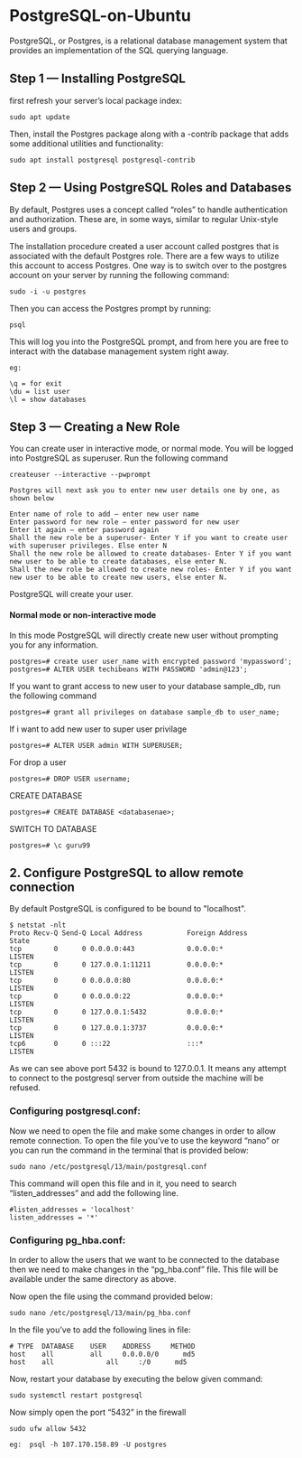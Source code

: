 # PostgreSQL-on-Ubuntu

PostgreSQL, or Postgres, is a relational database management system that provides an implementation of the SQL querying language.

## Step 1 — Installing PostgreSQL

first refresh your server’s local package index:
```
sudo apt update
```
Then, install the Postgres package along with a -contrib package that adds some additional utilities and functionality:
```
sudo apt install postgresql postgresql-contrib
```

## Step 2 — Using PostgreSQL Roles and Databases

By default, Postgres uses a concept called “roles” to handle authentication and authorization. These are, in some ways, similar to regular Unix-style users and groups.

The installation procedure created a user account called postgres that is associated with the default Postgres role. There are a few ways to utilize this account to access Postgres. One way is to switch over to the postgres account on your server by running the following command:

```
sudo -i -u postgres
```
Then you can access the Postgres prompt by running:
```
psql
```
This will log you into the PostgreSQL prompt, and from here you are free to interact with the database management system right away.

```
eg:

\q = for exit
\du = list user
\l = show databases

```
## Step 3 — Creating a New Role

You can create user in interactive mode, or normal mode.
You will be logged into PostgreSQL as superuser. Run the following command
```
createuser --interactive --pwprompt
```
```
Postgres will next ask you to enter new user details one by one, as shown below

Enter name of role to add – enter new user name
Enter password for new role – enter password for new user
Enter it again – enter password again
Shall the new role be a superuser- Enter Y if you want to create user with superuser privileges. Else enter N
Shall the new role be allowed to create databases- Enter Y if you want new user to be able to create databases, else enter N.
Shall the new role be allowed to create new roles- Enter Y if you want new user to be able to create new users, else enter N.
```
PostgreSQL will create your user.

#### Normal mode or non-interactive mode
In this mode PostgreSQL will directly create new user without prompting you for any information.

```
postgres=# create user user_name with encrypted password 'mypassword';
postgres=# ALTER USER techibeans WITH PASSWORD 'admin@123';
```
If you want to grant access to new user to your database sample_db, run the following command
```
postgres=# grant all privileges on database sample_db to user_name;
```
If i want to add new user to super user privilage
```
postgres=# ALTER USER admin WITH SUPERUSER;
```
For drop a user

```
postgres=# DROP USER username;
```
CREATE DATABASE
```
postgres=# CREATE DATABASE <databasenae>;
```
SWITCH TO DATABASE
```
postgres=# \c guru99
```

## 2. Configure PostgreSQL to allow remote connection

By default PostgreSQL is configured to be bound to "localhost".

```
$ netstat -nlt
Proto Recv-Q Send-Q Local Address           Foreign Address         State
tcp        0      0 0.0.0.0:443             0.0.0.0:*               LISTEN
tcp        0      0 127.0.0.1:11211         0.0.0.0:*               LISTEN
tcp        0      0 0.0.0.0:80              0.0.0.0:*               LISTEN
tcp        0      0 0.0.0.0:22              0.0.0.0:*               LISTEN
tcp        0      0 127.0.0.1:5432          0.0.0.0:*               LISTEN
tcp        0      0 127.0.0.1:3737          0.0.0.0:*               LISTEN
tcp6       0      0 :::22                   :::*                    LISTEN
```
As we can see above port 5432 is bound to 127.0.0.1. It means any attempt to connect to the postgresql server from outside the machine will be refused. 

### Configuring postgresql.conf:

Now we need to open the file and make some changes in order to allow remote connection. To open the file you’ve to use the keyword “nano” or you can run the command in the terminal that is provided below:
```
sudo nano /etc/postgresql/13/main/postgresql.conf 
```

This command will open this file and in it, you need to search “listen_addresses” and add the following line.
```
#listen_addresses = 'localhost'
listen_addresses = '*'
```

### Configuring pg_hba.conf:

In order to allow the users that we want to be connected to the database then we need to make changes in the “pg_hba.conf” file. This file will be available under the same directory as above.

Now open the file using the command provided below:
```
sudo nano /etc/postgresql/13/main/pg_hba.conf 
```
In the file you’ve to add the following lines in file:

```
# TYPE  DATABASE	USER	ADDRESS   	METHOD
host    all     	all     0.0.0.0/0      md5
host    all             all     :/0      md5
```

Now, restart your database by executing the below given command:
```
sudo systemctl restart postgresql 
```
Now simply open the port “5432” in the firewall
```
sudo ufw allow 5432 
```


```
eg:  psql -h 107.170.158.89 -U postgres
```
